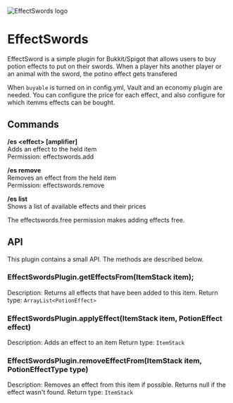 ![EffectSwords logo](https://www.spigotmc.org/data/resource_icons/57/57850.jpg?1529261961)

# EffectSwords
EffectSword is a simple plugin for Bukkit/Spigot that allows users to buy potion effects to put on their swords. When a player hits another player or an animal with the sword, the potino effect gets transfered 

When `buyable` is turned on in config.yml, Vault and an economy plugin are needed. You can configure the price for each effect, and also configure for which itemms effects can be bought.

## Commands

**/es &lt;effect&gt; [amplifier]**  
Adds an effect to the held item  
Permission: effectswords.add

**/es remove <effect>**  
Removes an effect from the held item  
Permission: effectswords.remove

**/es list**  
Shows a list of available effects and their prices

The effectswords.free permission makes adding effects free.

## API

This plugin contains a small API. The methods are described below.

### EffectSwordsPlugin.getEffectsFrom(ItemStack item);
Description: Returns all effects that have been added to this item.
Return type: `ArrayList<PotionEffect>`

### EffectSwordsPlugin.applyEffect(ItemStack item, PotionEffect effect)
Description: Adds an effect to an item
Return type: `ItemStack`

### EffectSwordsPlugin.removeEffectFrom(ItemStack item, PotionEffectType type)
Description: Removes an effect from this item if possible. Returns null if the effect wasn't found.
Return type: `ItemStack`
